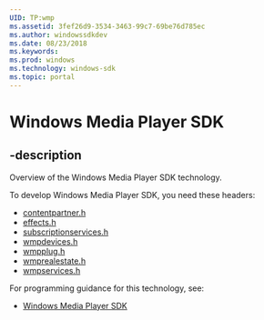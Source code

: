 ```yaml
---
UID: TP:wmp
ms.assetid: 3fef26d9-3534-3463-99c7-69be76d785ec
ms.author: windowssdkdev
ms.date: 08/23/2018
ms.keywords: 
ms.prod: windows
ms.technology: windows-sdk
ms.topic: portal
---
```


# Windows Media Player SDK

## -description

Overview of the Windows Media Player SDK technology.

To develop Windows Media Player SDK, you need these headers:

 * [contentpartner.h](../contentpartner/index.md)
 * [effects.h](../effects/index.md)
 * [subscriptionservices.h](../subscriptionservices/index.md)
 * [wmpdevices.h](../wmpdevices/index.md)
 * [wmpplug.h](../wmpplug/index.md)
 * [wmprealestate.h](../wmprealestate/index.md)
 * [wmpservices.h](../wmpservices/index.md)

For programming guidance for this technology, see:
* [Windows Media Player SDK](/windows/desktop/wmp)

